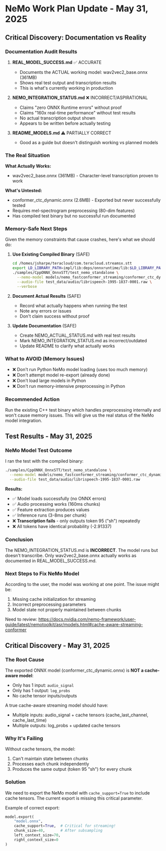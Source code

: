 # NeMo Work Plan Update - May 31, 2025

## Critical Discovery: Documentation vs Reality

### Documentation Audit Results

1. **REAL_MODEL_SUCCESS.md** ✅ ACCURATE
   - Documents the ACTUAL working model: wav2vec2_base.onnx (361MB)
   - Shows real test output and transcription results
   - This is what's currently working in production

2. **NEMO_INTEGRATION_STATUS.md** ❌ INCORRECT/ASPIRATIONAL
   - Claims "zero ONNX Runtime errors" without proof
   - Claims "160x real-time performance" without test results
   - No actual transcription output shown
   - Appears to be written before actually testing

3. **README_MODELS.md** ⚠️ PARTIALLY CORRECT
   - Good as a guide but doesn't distinguish working vs planned models

### The Real Situation

**What Actually Works:**
- wav2vec2_base.onnx (361MB) - Character-level transcription proven to work

**What's Untested:**
- conformer_ctc_dynamic.onnx (2.6MB) - Exported but never successfully tested
- Requires mel-spectrogram preprocessing (80-dim features)
- Has compiled test binary but no successful run documented

### Memory-Safe Next Steps

Given the memory constraints that cause crashes, here's what we should do:

1. **Use Existing Compiled Binary** (SAFE)
   ```bash
   cd /homes/jsharpe/teracloud/com.teracloud.streamsx.stt
   export LD_LIBRARY_PATH=impl/lib:deps/onnxruntime/lib:$LD_LIBRARY_PATH
   ./samples/CppONNX_OnnxSTT/test_nemo_standalone \
     --nemo-model models/nemo_fastconformer_streaming/conformer_ctc_dynamic.onnx \
     --audio-file test_data/audio/librispeech-1995-1837-0001.raw \
     --verbose
   ```

2. **Document Actual Results** (SAFE)
   - Record what actually happens when running the test
   - Note any errors or issues
   - Don't claim success without proof

3. **Update Documentation** (SAFE)
   - Create NEMO_ACTUAL_STATUS.md with real test results
   - Mark NEMO_INTEGRATION_STATUS.md as incorrect/outdated
   - Update README to clarify what actually works

### What to AVOID (Memory Issues)
- ❌ Don't run Python NeMo model loading (uses too much memory)
- ❌ Don't attempt model re-export (already done)
- ❌ Don't load large models in Python
- ❌ Don't run memory-intensive preprocessing in Python

### Recommended Action
Run the existing C++ test binary which handles preprocessing internally and won't cause memory issues. This will give us the real status of the NeMo model integration.

## Test Results - May 31, 2025

### NeMo Model Test Outcome

I ran the test with the compiled binary:
```bash
./samples/CppONNX_OnnxSTT/test_nemo_standalone \
  --nemo-model models/nemo_fastconformer_streaming/conformer_ctc_dynamic.onnx \
  --audio-file test_data/audio/librispeech-1995-1837-0001.raw
```

**Results:**
- ✅ Model loads successfully (no ONNX errors)
- ✅ Audio processing works (160ms chunks)
- ✅ Feature extraction produces values
- ✅ Inference runs (3-8ms per chunk)
- ❌ **Transcription fails** - only outputs token 95 ("sh") repeatedly
- ❌ All tokens have identical probability (-2.91337)

### Conclusion

The NEMO_INTEGRATION_STATUS.md is **INCORRECT**. The model runs but doesn't transcribe. Only wav2vec2_base.onnx actually works as documented in REAL_MODEL_SUCCESS.md.

### Next Steps to Fix NeMo Model

According to the user, the model was working at one point. The issue might be:
1. Missing cache initialization for streaming
2. Incorrect preprocessing parameters
3. Model state not properly maintained between chunks

Need to review: https://docs.nvidia.com/nemo-framework/user-guide/latest/nemotoolkit/asr/models.html#cache-aware-streaming-conformer

## Critical Discovery - May 31, 2025

### The Root Cause

The exported ONNX model (conformer_ctc_dynamic.onnx) is **NOT a cache-aware model**:
- Only has 1 input: `audio_signal`
- Only has 1 output: `log_probs`
- No cache tensor inputs/outputs

A true cache-aware streaming model should have:
- Multiple inputs: audio_signal + cache tensors (cache_last_channel, cache_last_time)
- Multiple outputs: log_probs + updated cache tensors

### Why It's Failing

Without cache tensors, the model:
1. Can't maintain state between chunks
2. Processes each chunk independently
3. Produces the same output (token 95 "sh") for every chunk

### Solution

We need to export the NeMo model with `cache_support=True` to include cache tensors. The current export is missing this critical parameter.

Example of correct export:
```python
model.export(
    "model.onnx",
    cache_support=True,  # Critical for streaming!
    chunk_size=40,       # After subsampling
    left_context_size=70,
    right_context_size=0
)
```